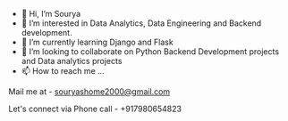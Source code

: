 - 👋 Hi, I’m Sourya
- 👀 I’m interested in Data Analytics, Data Engineering and Backend development.
- 🌱 I’m currently learning Django and Flask 
- 💞️ I’m looking to collaborate on Python Backend Development projects and Data analytics projects
- 📫 How to reach me ...

Mail me at -  souryashome2000@gmail.com

Let's connect via Phone call - +917980654823
 



<!---
Sourya2000/Sourya2000 is a ✨ special ✨ repository because its `README.md` (this file) appears on your GitHub profile.
You can click the Preview link to take a look at your changes.
--->
